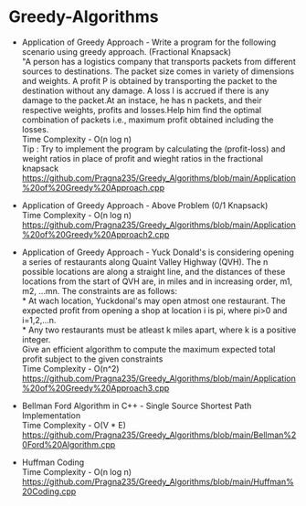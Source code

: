 # Greedy-Algorithms
* Application of Greedy Approach - Write a program for the following scenario using greedy approach.  (Fractional Knapsack)
<br>"A person has a logistics company that transports packets from different sources to destinations. The packet size comes in variety of dimensions and weights. A profit P is obtained by transporting the packet to the destination without any damage. A loss l is accrued if there is any damage to the packet.At an instace, he has n packets, and their respective weights, profits and losses.Help him find the optimal combination of packets i.e., maximum profit obtained including the losses.
<br>Time Complexity - O(n log n)
<br>Tip : Try to implement the program by calculating the (profit-loss) and weight ratios in place of profit and wieght ratios in the fractional knapsack 
<br>https://github.com/Pragna235/Greedy_Algorithms/blob/main/Application%20of%20Greedy%20Approach.cpp

* Application of Greedy Approach - Above Problem (0/1 Knapsack)
<br> Time Complexity - O(n log n)
<br> https://github.com/Pragna235/Greedy_Algorithms/blob/main/Application%20of%20Greedy%20Approach2.cpp

* Application of Greedy Approach - Yuck Donald's is considering opening a series of restaurants along Quaint Valley Highway (QVH). The n possible locations are along a straight line, and the distances of these locations from the start of QVH are, in miles and in increasing order, m1, m2, ...mn. The constraints are as follows:
<br>* At wach location, Yuckdonal's may open atmost one restaurant. The expected profit from opening a shop at location i is pi, where pi>0 and i=1,2,...n.
<br>* Any two restaurants must be atleast k miles apart, where k is a positive integer.
<br>Give an efficient algorithm to compute the maximum expected total profit subject to the given constraints
<br>Time Complexity - O(n^2)
<br>https://github.com/Pragna235/Greedy_Algorithms/blob/main/Application%20of%20Greedy%20Approach3.cpp

* Bellman Ford Algorithm in C++ - Single Source Shortest Path Implementation
<br>Time Complexity - O(V * E)
<br>https://github.com/Pragna235/Greedy_Algorithms/blob/main/Bellman%20Ford%20Algorithm.cpp

* Huffman Coding
<br>Time Complexity - O(n log n)
<br>https://github.com/Pragna235/Greedy_Algorithms/blob/main/Huffman%20Coding.cpp

